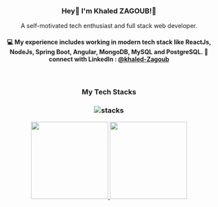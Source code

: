 

<h3 align="center"> Hey👋 I'm Khaled ZAGOUB!👋</h3>

<p align="center">
A self-motivated tech enthusiast and full stack web developer.
</p>

<h4 align="center">
💻 My experience includes working in modern tech stack like ReactJs, NodeJs, Spring Boot, Angular, MongoDB, MySQL and PostgreSQL. 💬 connect with LinkedIn :  <a href="https://www.linkedin.com/in/khaled-zagoub-33b136184/">@khaled-Zagoub</a>
</h4>
<!-- <p  align="center">
<a href="https://akasrai.github.io/">https://akasrai.github.io</a>
</p> -->


<br/>
<h3 align="center">
My Tech Stacks
</h3>

<h3 align="center">
<img src="https://raw.githubusercontent.com/akasrai/akasrai/master/assets/stack-hills.png" alt="stacks"/>
</h3>
<p align="center">
<a href="https://github.com/khaled-zagoub">
  <img height="180em" src="https://github-readme-stats-eight-theta.vercel.app/api?username=khaled-zagoub&show_icons=true&theme=algolia&include_all_commits=true&count_private=true"/>
  <img height="180em" src="https://github-readme-stats.vercel.app/api?username=khaled-zagoub)](https://github.com/anuraghazra/github-readme-stats"/>
</a>
</p>

